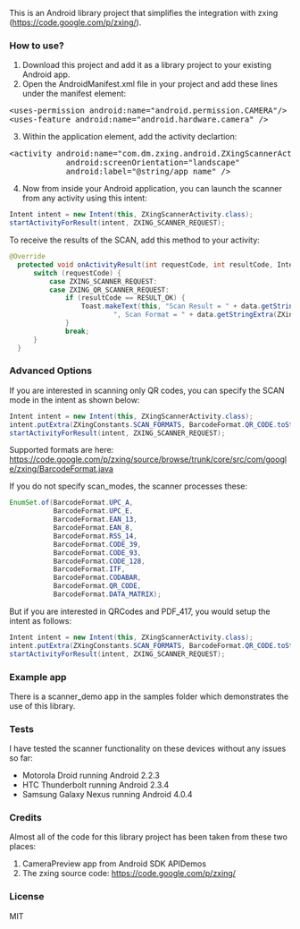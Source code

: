 This is an Android library project that simplifies the integration with zxing (https://code.google.com/p/zxing/).

### How to use?

1. Download this project and add it as a library project to your existing Android app.
2. Open the AndroidManifest.xml file in your project and add these lines under the manifest element:
<pre>
&lt;uses-permission android:name="android.permission.CAMERA"/&gt;
&lt;uses-feature android:name="android.hardware.camera" /&gt;
</pre>
3. Within the application element, add the activity declartion:
<pre>
&lt;activity android:name="com.dm.zxing.android.ZXingScannerActivity"`
            android:screenOrientation="landscape"
            android:label="@string/app_name" /&gt;
</pre>
4. Now from inside your Android application, you can launch the scanner from any activity using this intent:

```java
Intent intent = new Intent(this, ZXingScannerActivity.class);
startActivityForResult(intent, ZXING_SCANNER_REQUEST);
```

To receive the results of the SCAN, add this method to your activity:

```java
@Override
  protected void onActivityResult(int requestCode, int resultCode, Intent data) {
      switch (requestCode) {
          case ZXING_SCANNER_REQUEST:
          case ZXING_QR_SCANNER_REQUEST:
              if (resultCode == RESULT_OK) {
                  Toast.makeText(this, "Scan Result = " + data.getStringExtra(ZXingConstants.SCAN_RESULT) +
                          ", Scan Format = " + data.getStringExtra(ZXingConstants.SCAN_RESULT_FORMAT), Toast.LENGTH_SHORT).show();
              }
              break;
      }
  }
```  

### Advanced Options
If you are interested in scanning only QR codes, you can specify the SCAN mode in the intent as shown below:
```java
Intent intent = new Intent(this, ZXingScannerActivity.class);
intent.putExtra(ZXingConstants.SCAN_FORMATS, BarcodeFormat.QR_CODE.toString());
startActivityForResult(intent, ZXING_SCANNER_REQUEST);
```

Supported formats are here: https://code.google.com/p/zxing/source/browse/trunk/core/src/com/google/zxing/BarcodeFormat.java

If you do not specify scan_modes, the scanner processes these:
```java
EnumSet.of(BarcodeFormat.UPC_A,
           BarcodeFormat.UPC_E,
           BarcodeFormat.EAN_13,
           BarcodeFormat.EAN_8,
           BarcodeFormat.RSS_14,
           BarcodeFormat.CODE_39,
           BarcodeFormat.CODE_93,
           BarcodeFormat.CODE_128,
           BarcodeFormat.ITF,
           BarcodeFormat.CODABAR,
           BarcodeFormat.QR_CODE,
           BarcodeFormat.DATA_MATRIX);
```

But if you are interested in QRCodes and PDF_417, you would setup the intent as follows:
```java
Intent intent = new Intent(this, ZXingScannerActivity.class);
intent.putExtra(ZXingConstants.SCAN_FORMATS, BarcodeFormat.QR_CODE.toString() + "," + BarcodeFormat.PDF_417.toString());
startActivityForResult(intent, ZXING_SCANNER_REQUEST);
```

### Example app
There is a scanner_demo app in the samples folder which demonstrates the use of this library.

### Tests
I have tested the scanner functionality on these devices without any issues so far:
* Motorola Droid running Android 2.2.3
* HTC Thunderbolt running Android 2.3.4
* Samsung Galaxy Nexus running Android 4.0.4

### Credits
Almost all of the code for this library project has been taken from these two places:

1. CameraPreview app from Android SDK APIDemos 
2. The zxing source code: https://code.google.com/p/zxing/

### License
MIT




